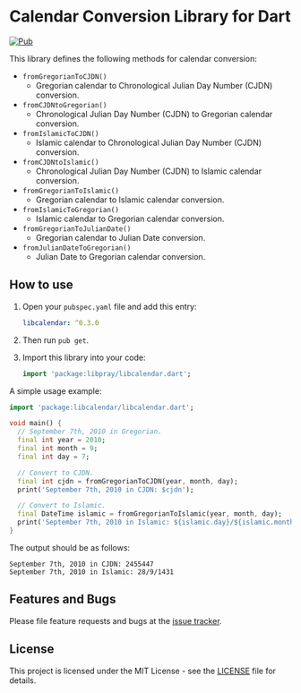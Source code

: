 # Calendar Conversion Library for Dart

[![Pub](https://img.shields.io/pub/v/libcalendar.svg?style=flat-square)](https://pub.dartlang.org/packages/libcalendar)

[//]: # ([![Build Status]&#40;https://img.shields.io/travis/zulfahmi93/dart_libcalendar.svg?style=flat-square&#41;]&#40;https://travis-ci.org/zulfahmi93/dart_libcalendar&#41;)

This library defines the following methods for calendar conversion:
- `fromGregorianToCJDN()`
  - Gregorian calendar to Chronological Julian Day Number (CJDN) conversion.
- `fromCJDNtoGregorian()`
  - Chronological Julian Day Number (CJDN) to Gregorian calendar conversion.
- `fromIslamicToCJDN()`
  - Islamic calendar to Chronological Julian Day Number (CJDN) conversion.
- `fromCJDNtoIslamic()`
  - Chronological Julian Day Number (CJDN) to Islamic calendar conversion.
- `fromGregorianToIslamic()`
  - Gregorian calendar to Islamic calendar conversion.
- `fromIslamicToGregorian()`
  - Islamic calendar to Gregorian calendar conversion.
- `fromGregorianToJulianDate()`
  - Gregorian calendar to Julian Date conversion.
- `fromJulianDateToGregorian()`
  - Julian Date to Gregorian calendar conversion.


## How to use

1. Open your `pubspec.yaml` file and add this entry:

    ```yaml
    libcalendar: ^0.3.0
    ```

2. Then run `pub get`.
3. Import this library into your code:

    ```dart
    import 'package:libpray/libcalendar.dart';
    ```

A simple usage example:

```dart
import 'package:libcalendar/libcalendar.dart';

void main() {
  // September 7th, 2010 in Gregorian.
  final int year = 2010;
  final int month = 9;
  final int day = 7;

  // Convert to CJDN.
  final int cjdn = fromGregorianToCJDN(year, month, day);
  print('September 7th, 2010 in CJDN: $cjdn');

  // Convert to Islamic.
  final DateTime islamic = fromGregorianToIslamic(year, month, day);
  print('September 7th, 2010 in Islamic: ${islamic.day}/${islamic.month}/${islamic.year}');
}
```

The output should be as follows:

```
September 7th, 2010 in CJDN: 2455447
September 7th, 2010 in Islamic: 28/9/1431
```

## Features and Bugs

Please file feature requests and bugs at the [issue tracker][tracker].


## License

This project is licensed under the MIT License - see the [LICENSE][license] file for details.

[tracker]: https://github.com/zulfahmi93/dart_libcalendar/issues
[license]: LICENSE
